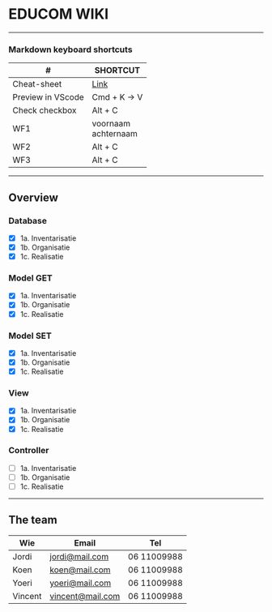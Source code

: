 # EDUCOM WIKI
---

### Markdown keyboard shortcuts
| # | SHORTCUT |
| - | -------- |
| Cheat-sheet | [Link](https://www.markdownguide.org/cheat-sheet/) |
| Preview in VScode | Cmd + K -> V |
| Check checkbox | Alt + C |
| WF1 | voornaam <br> achternaam |
| WF2 | Alt + C |
| WF3 | Alt + C |

---
## Overview
### Database
- [x] 1a. Inventarisatie
- [x] 1b. Organisatie
- [x] 1c. Realisatie

### Model GET
- [x] 1a. Inventarisatie
- [x] 1b. Organisatie
- [x] 1c. Realisatie
  
### Model SET
- [x] 1a. Inventarisatie
- [x] 1b. Organisatie
- [x] 1c. Realisatie

### View
- [x] 1a. Inventarisatie
- [x] 1b. Organisatie
- [x] 1c. Realisatie

### Controller
- [ ] 1a. Inventarisatie
- [ ] 1b. Organisatie
- [ ] 1c. Realisatie
---
## The team
| Wie | Email | Tel |
| --- | ----- | --- |
| Jordi | jordi@mail.com | 06 11009988 |
| Koen | koen@mail.com | 06 11009988 |
| Yoeri | yoeri@mail.com | 06 11009988 |
| Vincent | vincent@mail.com | 06 11009988 |



